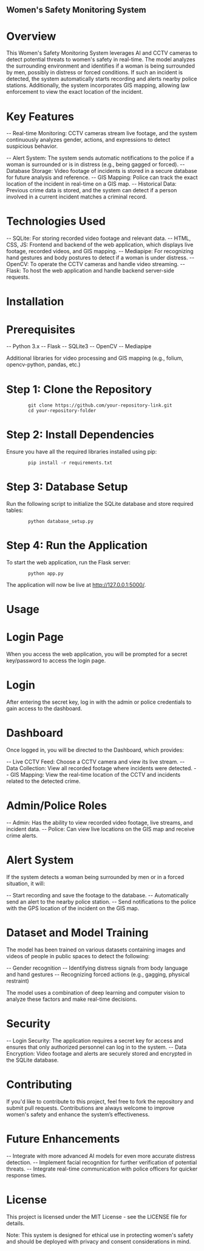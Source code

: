 ## Women's Safety Monitoring System

# Overview

This Women's Safety Monitoring System leverages AI and CCTV cameras to detect potential threats to women's safety in real-time. The model analyzes the surrounding environment and identifies if a woman is being surrounded by men, possibly in distress or forced conditions. If such an incident is detected, the system automatically starts recording and alerts nearby police stations. Additionally, the system incorporates GIS mapping, allowing law enforcement to view the exact location of the incident.

# Key Features

-- Real-time Monitoring: CCTV cameras stream live footage, and the system continuously analyzes gender, actions, and expressions to detect suspicious behavior.

-- Alert System: The system sends automatic notifications to the police if a woman is surrounded or is in distress (e.g., being gagged or forced).
-- Database Storage: Video footage of incidents is stored in a secure database for future analysis and reference.
-- GIS Mapping: Police can track the exact location of the incident in real-time on a GIS map.
-- Historical Data: Previous crime data is stored, and the system can detect if a person involved in a current incident matches a criminal record.

# Technologies Used

-- SQLite: For storing recorded video footage and relevant data.
-- HTML, CSS, JS: Frontend and backend of the web application, which displays live footage, recorded videos, and GIS mapping.
-- Mediapipe: For recognizing hand gestures and body postures to detect if a woman is under distress.
-- OpenCV: To operate the CCTV cameras and handle video streaming.
-- Flask: To host the web application and handle backend server-side requests.

# Installation

# Prerequisites

-- Python 3.x
-- Flask
-- SQLite3
-- OpenCV
-- Mediapipe

Additional libraries for video processing and GIS mapping (e.g., folium, opencv-python, pandas, etc.)

# Step 1: Clone the Repository

            git clone https://github.com/your-repository-link.git
            cd your-repository-folder

# Step 2: Install Dependencies

Ensure you have all the required libraries installed using pip:

            pip install -r requirements.txt

# Step 3: Database Setup

Run the following script to initialize the SQLite database and store required tables:

            python database_setup.py

# Step 4: Run the Application

To start the web application, run the Flask server:

            python app.py

The application will now be live at http://127.0.0.1:5000/.

# Usage

# Login Page

When you access the web application, you will be prompted for a secret key/password to access the login page.

# Login

After entering the secret key, log in with the admin or police credentials to gain access to the dashboard.

# Dashboard

Once logged in, you will be directed to the Dashboard, which provides:

-- Live CCTV Feed: Choose a CCTV camera and view its live stream.
-- Data Collection: View all recorded footage where incidents were detected.
-- GIS Mapping: View the real-time location of the CCTV and incidents related to the detected crime.

# Admin/Police Roles

-- Admin: Has the ability to view recorded video footage, live streams, and incident data.
-- Police: Can view live locations on the GIS map and receive crime alerts.

# Alert System

If the system detects a woman being surrounded by men or in a forced situation, it will:

-- Start recording and save the footage to the database.
-- Automatically send an alert to the nearby police station.
-- Send notifications to the police with the GPS location of the incident on the GIS map.

# Dataset and Model Training

The model has been trained on various datasets containing images and videos of people in public spaces to detect the following:

-- Gender recognition
-- Identifying distress signals from body language and hand gestures
-- Recognizing forced actions (e.g., gagging, physical restraint)

The model uses a combination of deep learning and computer vision to analyze these factors and make real-time decisions.

# Security

-- Login Security: The application requires a secret key for access and ensures that only authorized personnel can log in to the system.
-- Data Encryption: Video footage and alerts are securely stored and encrypted in the SQLite database.


# Contributing

If you'd like to contribute to this project, feel free to fork the repository and submit pull requests. Contributions are always welcome to improve women's safety and enhance the system’s effectiveness.

# Future Enhancements

-- Integrate with more advanced AI models for even more accurate distress detection.
-- Implement facial recognition for further verification of potential threats.
-- Integrate real-time communication with police officers for quicker response times.

# License

This project is licensed under the MIT License - see the LICENSE file for details.

Note: This system is designed for ethical use in protecting women's safety and should be deployed with privacy and consent considerations in mind.
